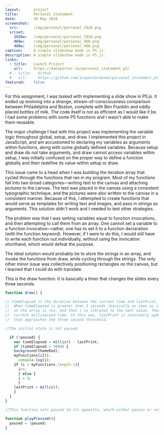 ```yaml
---
layout:      project
title:       Personal Statement
date:        26 May 2018
screenshot:
  src:       /img/personal/personal_1920.png
  srcset:
    1920w:   /img/personal/personal_1920.png
    960w:    /img/personal/personal_960.png
    480w:    /img/personal/personal_480.png
caption:     A simple slideshow made in P5.js.
description: A simple slideshow made in P5.js.
links:
  - title:   Launch Project
    url:     https://danspector.io/personal_statement_p5/
  # - title:   Github
  #   url:     https://github.com/inspectordanno/personal_statement_p5
featured:    false
---
```

For this assignment, I was tasked with implementing a slide show in P5.js. It ended up evolving into a strange, stream-of-consciousness comparison between Philadelphia and Boston, complete with Ben Franklin and oddly placed bottles of milk. The code itself is not as efficient as I would like it be. I had some problems with some P5 functions and I wasn't able to make them reusable.

The major challenge I had with this project was implementing the variable logic throughout global, setup, and draw. I implemented this project in JavaScript, and am accustomed to declaring my variables as arguments within functions, along with some globally defined variables. Because setup and draw do not take arguments, and draw cannot access variables within setup, I was initially confused on the proper way to define a function globally and then redefine its value within setup or draw.

This issue came to a head when I was building the iteration array that cycled through the functions that ran in my program. Most of my functions fall into two broad categories—writing text to the canvas and attaching pictures to the canvas. The text was placed in the canvas using a consistent typographic technique, and the pictures were also written to the canvas in a consistent manner. Because of this, I attempted to create functions that would serve as templates for writing text and images, and pass in strings as arguments. This solution didn't work and I needed to test other strategies.

The problem was that I was setting variables equal to function invocations, and then attempting to call them from an array. One cannot set a variable to a function invocation—rather, one has to set it to a function declaration (with the function keyword). However, if I were to do this, I would still have to write each function out individually, without using the invocation shorthand, which would defeat the purpose.

The ideal solution would probably be to store the strings in an array, and invoke the functions from draw, while cycling through the strings. The only other minor issue was collectively positioning rectangles on the canvas, but I learned that I could do with translate. 

This is the draw function. It is basically a timer that changes the slides every three seconds.

~~~js
function draw() {

// timeElapsed is the duration between the current time and lastPrint, when the previous function was run.
//  When timeElapsed is greater than 3 seconds (basically as soon as it hits 3 seconds), a function
//  in the array is run, and then i is iterated to the next value. Then, lastPrint is set to the
//  current millisecond time. In this way, lastPrint is constantly updated, yielding a timeElapsed value
//  that approaches the three second threshold.

//The initial state is not paused

  if (!paused) {
    var timeElapsed = millis() - lastPrint;
    if (timeElapsed > 3000) {
    background(themeRed);
    myFunctions[i]();
      console.log(i);
    if (i < myFunctions.length-1){
      i++;
      } else {
      i = 0;
      }
    lastPrint = millis();
    }
  }
}

//This function sets paused to its opposite, which either pauses or resumes the slideshow

function playPressed(){
  paused = !paused;
}
~~~